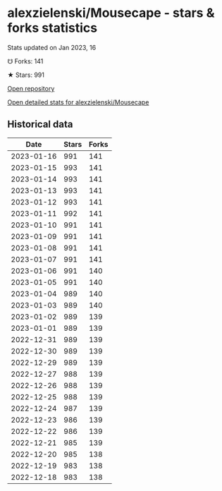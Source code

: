 # alexzielenski/Mousecape - stars & forks statistics

Stats updated on Jan 2023, 16

☋ Forks: 141

★ Stars: 991

[Open repository](https://github.com/alexzielenski/Mousecape)

[Open detailed stats for alexzielenski/Mousecape](https://reviewgithub.com/rep/alexzielenski/Mousecape)

## Historical data
| Date | Stars | Forks |
|------|-------|-------|
| 2023-01-16 | 991 | 141 | 
| 2023-01-15 | 993 | 141 | 
| 2023-01-14 | 993 | 141 | 
| 2023-01-13 | 993 | 141 | 
| 2023-01-12 | 993 | 141 | 
| 2023-01-11 | 992 | 141 | 
| 2023-01-10 | 991 | 141 | 
| 2023-01-09 | 991 | 141 | 
| 2023-01-08 | 991 | 141 | 
| 2023-01-07 | 991 | 141 | 
| 2023-01-06 | 991 | 140 | 
| 2023-01-05 | 991 | 140 | 
| 2023-01-04 | 989 | 140 | 
| 2023-01-03 | 989 | 140 | 
| 2023-01-02 | 989 | 139 | 
| 2023-01-01 | 989 | 139 | 
| 2022-12-31 | 989 | 139 | 
| 2022-12-30 | 989 | 139 | 
| 2022-12-29 | 989 | 139 | 
| 2022-12-27 | 988 | 139 | 
| 2022-12-26 | 988 | 139 | 
| 2022-12-25 | 988 | 139 | 
| 2022-12-24 | 987 | 139 | 
| 2022-12-23 | 986 | 139 | 
| 2022-12-22 | 986 | 139 | 
| 2022-12-21 | 985 | 139 | 
| 2022-12-20 | 985 | 138 | 
| 2022-12-19 | 983 | 138 | 
| 2022-12-18 | 983 | 138 | 


